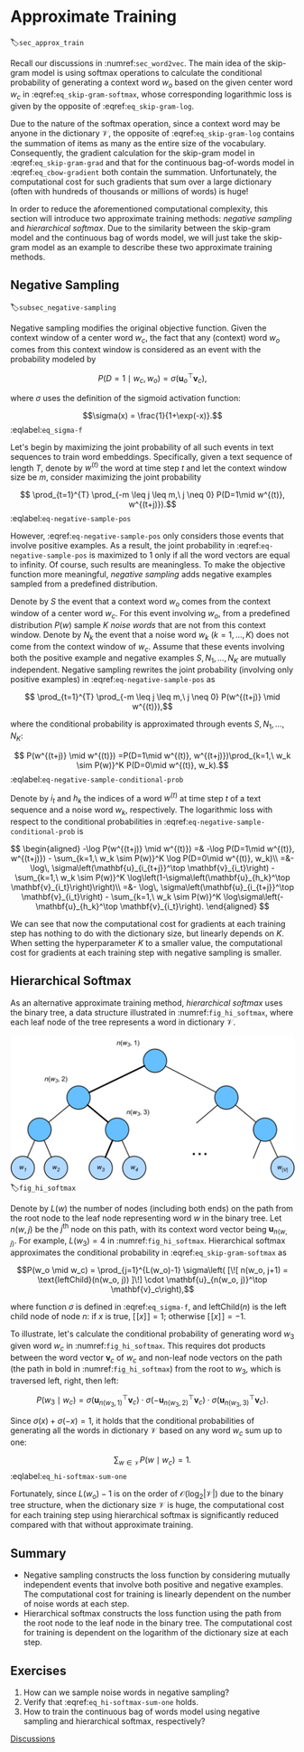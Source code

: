 # Approximate Training
:label:`sec_approx_train`

Recall our discussions in :numref:`sec_word2vec`.
The main idea of the skip-gram model is
using softmax operations to calculate
the conditional probability of
generating a context word $w_o$
based on the given center word $w_c$
in :eqref:`eq_skip-gram-softmax`,
whose corresponding logarithmic loss is given by
the opposite of :eqref:`eq_skip-gram-log`.



Due to the nature of the softmax operation,
since a context word may be anyone in the
dictionary $\mathcal{V}$,
the opposite of :eqref:`eq_skip-gram-log`
contains the summation
of items as many as the entire size of the vocabulary.
Consequently,
the gradient calculation
for the skip-gram model
in :eqref:`eq_skip-gram-grad`
and that
for the continuous bag-of-words model
in :eqref:`eq_cbow-gradient`
both contain
the summation.
Unfortunately,
the computational cost
for such gradients
that sum over
a large dictionary
(often with
hundreds of thousands or millions of words)
is huge!

In order to reduce the aforementioned computational complexity, this section will introduce two approximate training methods:
*negative sampling* and *hierarchical softmax*.
Due to the similarity
between the skip-gram model and
the continuous bag of words model,
we will just take the skip-gram model as an example
to describe these two approximate training methods.

## Negative Sampling
:label:`subsec_negative-sampling`


Negative sampling modifies the original objective function.
Given the context window of a center word $w_c$,
the fact that any (context) word $w_o$
comes from this context window
is considered as an event with the probability
modeled by


$$P(D=1\mid w_c, w_o) = \sigma(\mathbf{u}_o^\top \mathbf{v}_c),$$

where $\sigma$ uses the definition of the sigmoid activation function:

$$\sigma(x) = \frac{1}{1+\exp(-x)}.$$
:eqlabel:`eq_sigma-f`

Let's begin by
maximizing the joint probability of
all such events in text sequences
to train word embeddings.
Specifically,
given a text sequence of length $T$,
denote by $w^{(t)}$ the word at time step $t$
and let the context window size be $m$,
consider maximizing the joint probability


$$ \prod_{t=1}^{T} \prod_{-m \leq j \leq m,\ j \neq 0} P(D=1\mid w^{(t)}, w^{(t+j)}).$$
:eqlabel:`eq-negative-sample-pos`


However,
:eqref:`eq-negative-sample-pos`
only considers those events
that involve positive examples.
As a result,
the joint probability in
:eqref:`eq-negative-sample-pos`
is maximized to 1
only if all the word vectors are equal to infinity.
Of course,
such results are meaningless.
To make the objective function
more meaningful,
*negative sampling*
adds negative examples sampled
from a predefined distribution.

Denote by $S$
the event that
a context word $w_o$ comes from
the context window of a center word $w_c$.
For this event involving $w_o$,
from a predefined distribution $P(w)$
sample $K$ *noise words*
that are not from this context window.
Denote by $N_k$
the event that
a noise word $w_k$ ($k=1, \ldots, K$)
does not come from
the context window of $w_c$.
Assume that
these events involving
both the positive example and negative examples
$S, N_1, \ldots, N_K$ are mutually independent.
Negative sampling
rewrites the joint probability (involving only positive examples)
in :eqref:`eq-negative-sample-pos`
as

$$ \prod_{t=1}^{T} \prod_{-m \leq j \leq m,\ j \neq 0} P(w^{(t+j)} \mid w^{(t)}),$$

where the conditional probability is approximated through
events $S, N_1, \ldots, N_K$:

$$ P(w^{(t+j)} \mid w^{(t)}) =P(D=1\mid w^{(t)}, w^{(t+j)})\prod_{k=1,\ w_k \sim P(w)}^K P(D=0\mid w^{(t)}, w_k).$$
:eqlabel:`eq-negative-sample-conditional-prob`

Denote by
$i_t$ and $h_k$
the indices of
a word $w^{(t)}$ at time step $t$
of a text sequence
and a noise word $w_k$,
respectively.
The logarithmic loss with respect to the conditional probabilities in :eqref:`eq-negative-sample-conditional-prob` is

$$
\begin{aligned}
-\log P(w^{(t+j)} \mid w^{(t)})
=& -\log P(D=1\mid w^{(t)}, w^{(t+j)}) - \sum_{k=1,\ w_k \sim P(w)}^K \log P(D=0\mid w^{(t)}, w_k)\\
=&-  \log\, \sigma\left(\mathbf{u}_{i_{t+j}}^\top \mathbf{v}_{i_t}\right) - \sum_{k=1,\ w_k \sim P(w)}^K \log\left(1-\sigma\left(\mathbf{u}_{h_k}^\top \mathbf{v}_{i_t}\right)\right)\\
=&-  \log\, \sigma\left(\mathbf{u}_{i_{t+j}}^\top \mathbf{v}_{i_t}\right) - \sum_{k=1,\ w_k \sim P(w)}^K \log\sigma\left(-\mathbf{u}_{h_k}^\top \mathbf{v}_{i_t}\right).
\end{aligned}
$$


We can see that
now the computational cost for gradients
at each training step
has nothing to do with the dictionary size,
but linearly depends on $K$.
When setting the hyperparameter $K$
to a smaller value,
the computational cost for gradients
at each training step with negative sampling
is smaller.




## Hierarchical Softmax

As an alternative approximate training method,
*hierarchical softmax*
uses the binary tree,
a data structure
illustrated in :numref:`fig_hi_softmax`,
where each leaf node
of the tree represents
a word in dictionary $\mathcal{V}$.

![Hierarchical softmax for approximate training, where each leaf node of the tree represents a word in the dictionary.](../img/hi-softmax.svg)
:label:`fig_hi_softmax`

Denote by $L(w)$
the number of nodes (including both ends)
on the path
from the root node to the leaf node representing word $w$
in the binary tree.
Let $n(w,j)$ be the $j^\mathrm{th}$ node on this path,
with its context word vector being
$\mathbf{u}_{n(w, j)}$.
For example,
$L(w_3) = 4$ in  :numref:`fig_hi_softmax`.
Hierarchical softmax approximates the conditional probability in :eqref:`eq_skip-gram-softmax` as


$$P(w_o \mid w_c) = \prod_{j=1}^{L(w_o)-1} \sigma\left( [\![  n(w_o, j+1) = \text{leftChild}(n(w_o, j)) ]\!] \cdot \mathbf{u}_{n(w_o, j)}^\top \mathbf{v}_c\right),$$

where function $\sigma$
is defined in :eqref:`eq_sigma-f`,
and $\text{leftChild}(n)$ is the left child node of node $n$: if $x$ is true, $[\![x]\!] = 1$; otherwise $[\![x]\!] = -1$.

To illustrate,
let's calculate
the conditional probability
of generating word $w_3$
given word $w_c$ in :numref:`fig_hi_softmax`.
This requires dot products
between the word vector
$\mathbf{v}_c$ of $w_c$
and
non-leaf node vectors
on the path (the path in bold in :numref:`fig_hi_softmax`) from the root to $w_3$,
which is traversed left, right, then left:


$$P(w_3 \mid w_c) = \sigma(\mathbf{u}_{n(w_3, 1)}^\top \mathbf{v}_c) \cdot \sigma(-\mathbf{u}_{n(w_3, 2)}^\top \mathbf{v}_c) \cdot \sigma(\mathbf{u}_{n(w_3, 3)}^\top \mathbf{v}_c).$$

Since $\sigma(x)+\sigma(-x) = 1$,
it holds that
the conditional probabilities of
generating all the words in
dictionary $\mathcal{V}$
based on any word $w_c$
sum up to one:

$$\sum_{w \in \mathcal{V}} P(w \mid w_c) = 1.$$
:eqlabel:`eq_hi-softmax-sum-one`

Fortunately, since $L(w_o)-1$ is on the order of $\mathcal{O}(\text{log}_2|\mathcal{V}|)$ due to the binary tree structure,
when the dictionary size $\mathcal{V}$ is huge,
the computational cost for  each training step using hierarchical softmax
is significantly reduced compared with that
without approximate training.

## Summary

* Negative sampling constructs the loss function by considering mutually independent events that involve both positive and negative examples. The computational cost for training is linearly dependent on the number of noise words at each step.
* Hierarchical softmax constructs the loss function using  the path from the root node to the leaf node in the binary tree. The computational cost for training is dependent on the logarithm of the dictionary size at each step.

## Exercises

1. How can we sample noise words in negative sampling?
1. Verify that :eqref:`eq_hi-softmax-sum-one` holds.
1. How to train the continuous bag of words model using negative sampling and hierarchical softmax, respectively?

[Discussions](https://discuss.d2l.ai/t/382)
